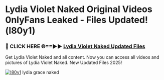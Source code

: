 # Lydia Violet Naked Original Videos 0nlyFans Leaked - Files Updated! (l80y1)

<h3>🔴 CLICK HERE 🌐==►► <a href="https://tinyurl.com/up5wt9bj" rel="nofollow">Lydia Violet Naked Updated Files</a></h3>

Get Lydia Violet Naked and all content. Now you can access all videos and pictures of Lydia Violet Naked. New Updated Files 2025!

[![l80y1](https://i.imgur.com/ABiUzMV.gif)](https://tinyurl.com/up5wt9bj)
lydia grace naked